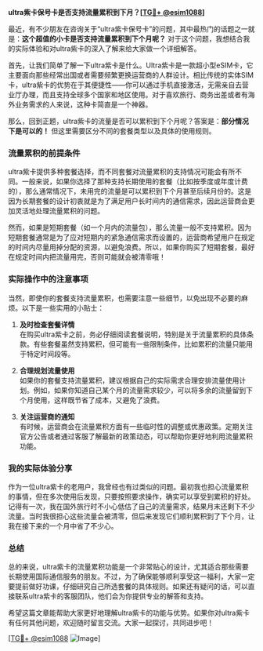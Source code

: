 **ultra紫卡保号卡是否支持流量累积到下月？[[TG💪+ @esim1088](https://t.me/s/esim1088)]**

最近，有不少朋友在咨询关于“ultra紫卡保号卡”的问题，其中最热门的话题之一就是：**这个超值的小卡是否支持流量累积到下个月呢？** 对于这个问题，我想结合我的实际体验和对ultra紫卡的深入了解来给大家做一个详细解答。

首先，让我们简单了解一下ultra紫卡是什么。Ultra紫卡是一款超小型eSIM卡，它主要面向那些经常出国或者需要频繁更换运营商的人群设计。相比传统的实体SIM卡，ultra紫卡的优势在于其便捷性——你可以通过手机直接激活，无需亲自去营业厅办理，而且支持全球多个国家和地区使用。对于喜欢旅行、商务出差或者有海外业务需求的人来说，这种卡简直是一个神器。

那么，回到正题，ultra紫卡的流量是否可以累积到下个月呢？答案是：**部分情况下是可以的！** 但这里需要区分不同的套餐类型以及具体的使用规则。

### 流量累积的前提条件

ultra紫卡提供多种套餐选择，而不同套餐对流量累积的支持情况可能会有所不同。一般来说，如果你选择了那种支持长期使用的套餐（比如按季度或年度计费的），那么通常情况下，未用完的流量是可以累积到下个月甚至后续月份的。这是因为长期套餐的设计初衷就是为了满足用户长时间内的通信需求，因此运营商会更加灵活地处理流量累积的问题。

然而，如果是短期套餐（如一个月内的流量包），那么流量一般不支持累积。因为短期套餐通常是为了应对短期内的紧急通信需求而设置的，运营商希望用户在规定的时间内尽量用掉分配的资源，以避免浪费。所以，如果你购买了短期套餐，最好在规定时间内把流量用完，否则可能就会被清零哦！

### 实际操作中的注意事项

当然，即使你的套餐支持流量累积，也需要注意一些细节，以免出现不必要的麻烦。以下是一些实用的小贴士：

1. **及时检查套餐详情**  
   在购买ultra紫卡之前，务必仔细阅读套餐说明，特别是关于流量累积的具体条款。有些套餐虽然支持累积，但可能有一些限制条件，比如累积的流量只能用于特定时间段等。

2. **合理规划流量使用**  
   如果你的套餐支持流量累积，建议根据自己的实际需求合理安排流量使用计划。例如，如果你知道自己某个月的流量需求较少，可以将多余的流量留到下个月使用，这样既节省了成本，又避免了浪费。

3. **关注运营商的通知**  
   有时候，运营商会在流量累积方面有一些临时性的调整或优惠政策。定期关注官方公告或者通过客服了解最新的政策动态，可以帮助你更好地利用流量累积功能。

### 我的实际体验分享

作为一位ultra紫卡的老用户，我曾经也有过类似的问题。最初我也担心流量累积的事情，但在多次使用后发现，只要按照要求操作，确实可以享受到累积的好处。记得有一次，我在国外旅行时不小心低估了自己的流量需求，结果月末还剩下不少流量。当时我很担心这些流量会被清零，但后来发现它们顺利累积到了下个月，让我在接下来的一个月中省了不少心。

### 总结

总的来说，ultra紫卡的流量累积功能是一个非常贴心的设计，尤其适合那些需要长期使用国际通信服务的朋友。不过，为了确保能够顺利享受这一福利，大家一定要提前做好功课，仔细研究自己所选套餐的具体规则。如果还有疑问的话，可以直接联系ultra紫卡的客服团队，他们会为你提供专业的解答和支持。

希望这篇文章能帮助大家更好地理解ultra紫卡的功能与优势。如果你对ultra紫卡有任何其他问题，欢迎随时留言交流。大家一起探讨，共同进步吧！

[[TG💪+ @esim1088](https://t.me/s/esim1088) ![Image](https://i.postimg.cc/4NQfJmqS/Snipaste-2025-05-13-00-14-12.png)]